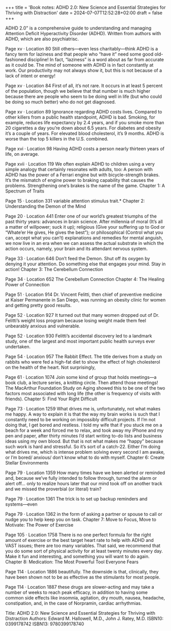 +++
title = 'Book notes: ADHD 2.0: New Science and Essential Strategies for Thriving with Distraction'
date = 2024-07-07T12:52:28+02:00
draft = false
+++

ADHD 2.0" is a comprehensive guide to understanding and managing Attention Deficit Hyperactivity Disorder (ADHD). Written from authors with ADHD, which are also psychiatrisc.

Page xv · Location 80
Still others—even less charitably—think ADHD is a fancy term for laziness and that people who “have it” need some good old-fashioned discipline! In fact, “laziness” is a word about as far from accurate as it could be. The mind of someone with ADHD is in fact constantly at work. Our productivity may not always show it, but this is not because of a lack of intent or energy!

Page xv · Location 84
First of all, it’s not rare. It occurs in at least 5 percent of the population, though we believe that that number is much higher because there are people who seem to be doing well in life (but who could be doing so much better) who do not get diagnosed.

Page xv · Location 89
Ignorance regarding ADHD costs lives. Compared to other killers from a public health standpoint, ADHD is bad. Smoking, for example, reduces life expectancy by 2.4 years, and if you smoke more than 20 cigarettes a day you’re down about 6.5 years. For diabetes and obesity it’s a couple of years. For elevated blood cholesterol, it’s 9 months. ADHD is worse than the top 5 killers in the U.S. combined.

Page xvi · Location 98
Having ADHD costs a person nearly thirteen years of life, on average.

Page xvii · Location 119
We often explain ADHD to children using a very simple analogy that certainly resonates with adults, too: A person with ADHD has the power of a Ferrari engine but with bicycle-strength brakes. It’s the mismatch of engine power to braking capability that causes the problems. Strengthening one’s brakes is the name of the game.
Chapter 1: A Spectrum of Traits

Page 15 · Location 331
variable attention stimulus trait.*
Chapter 2: Understanding the Demon of the Mind

Page 20 · Location 441
Enter one of our world’s greatest triumphs of the past thirty years: advances in brain science. After millennia of moral (It’s all a matter of willpower; suck it up); religious (Give your suffering up to God or “Whate’er He gives, He gives the best”); or philosophical (Control what you can, accept what you can’t) explanations and remedies for mental anguish, we now live in an era when we can assess the actual substrate in which the action occurs, namely, your brain and its attendant nervous system.

Page 33 · Location 646
Don’t feed the Demon. Shut off its oxygen by denying it your attention. Do something else that engages your mind. Stay in action!
Chapter 3: The Cerebellum Connection

Page 34 · Location 652
The Cerebellum Connection
Chapter 4: The Healing Power of Connection

Page 51 · Location 914
Dr. Vincent Felitti, then chief of preventive medicine at Kaiser Permanente in San Diego, was running an obesity clinic for women and getting pretty good results.

Page 52 · Location 927
It turned out that many women dropped out of Dr. Felitti’s weight loss program because losing weight made them feel unbearably anxious and vulnerable.

Page 52 · Location 930
Felitti’s accidental discovery led to a landmark study, one of the largest and most important public health surveys ever undertaken.

Page 54 · Location 957
The Rabbit Effect. The title derives from a study on rabbits who were fed a high-fat diet to show the effect of high cholesterol on the health of the heart. Not surprisingly,

Page 61 · Location 1074
Join some kind of group that holds meetings—a book club, a lecture series, a knitting circle. Then attend those meetings! The MacArthur Foundation Study on Aging showed this to be one of the two factors most associated with long life (the other is frequency of visits with friends).
Chapter 5: Find Your Right Difficult

Page 73 · Location 1259
What drives me is, unfortunately, not what makes me happy. A way to explain it is that the way my brain works is such that I constantly need to be working on impossibly difficult projects. If I’m not doing that, I get bored and restless. I told my wife that if you stuck me on a beach for a week and forced me to relax, and took away my iPhone and my pen and paper, after thirty minutes I’d start writing to-do lists and business ideas using my own blood. But that is not what makes me “happy” because such work is hard and stressful. So it’s sort of a catch-22. Either I’m doing what drives me, which is intense problem solving every second I am awake, or I’m bored/ anxious/ don’t know what to do with myself.
Chapter 6: Create Stellar Environments

Page 79 · Location 1359
How many times have we been alerted or reminded and, because we’ve fully intended to follow through, turned the alarm or alert off… only to realize hours later that our mind took off on another track and we missed the proverbial (or literal) train?

Page 79 · Location 1361
The trick is to set up backup reminders and systems—even

Page 79 · Location 1362
in the form of asking a partner or spouse to call or nudge you to help keep you on task.
Chapter 7: Move to Focus, Move to Motivate: The Power of Exercise

Page 105 · Location 1758
There is no one perfect formula for the right amount of exercise or the best target heart rate to help with ADHD and VAST issues; there are too many variables. That said, we recommend that you do some sort of physical activity for at least twenty minutes every day. Make it fun and interesting, and something you will want to do again.
Chapter 8: Medication: The Most Powerful Tool Everyone Fears

Page 114 · Location 1886
beautifully. The downside is that, clinically, they have been shown not to be as effective as the stimulants for most people.

Page 114 · Location 1887
these drugs are slower-acting and may take a number of weeks to reach peak efficacy, in addition to having some common side effects like insomnia, agitation, dry mouth, nausea, headache, constipation, and, in the case of Norpramin, cardiac arrhythmias.


Title: ADHD 2.0: New Science and Essential Strategies for Thriving with Distraction
Authors: Edward M. Hallowell, M.D., John J. Ratey, M.D.
ISBN10: 0399178742
ISBN13: 9780399178740
